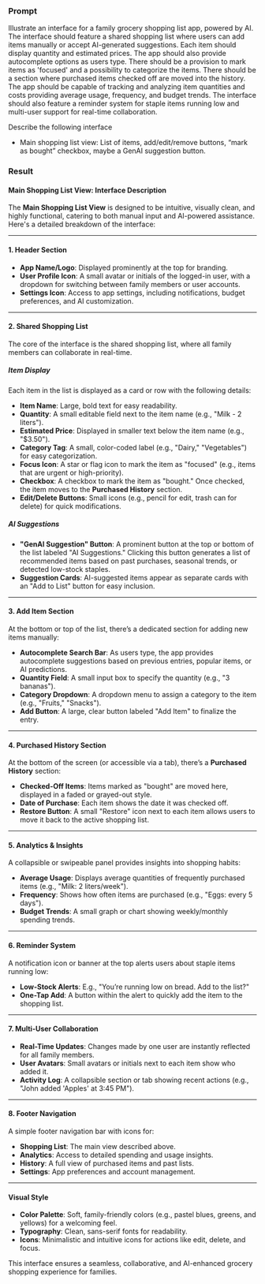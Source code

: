 ### Prompt

Illustrate an interface for a family grocery shopping list app, powered by AI. The interface should feature a shared shopping list where users can add items manually or accept AI-generated suggestions. Each item should display quantity and estimated prices. The app should also provide autocomplete options as users type. There should be a provision to mark items as 'focused' and a possibility to categorize the items. There should be a section where purchased items checked off are moved into the history. The app should be capable of tracking and analyzing item quantities and costs providing average usage, frequency, and budget trends. The interface should also feature a reminder system for staple items running low and multi-user support for real-time collaboration.

Describe the following interface
- Main shopping list view: List of items, add/edit/remove buttons, “mark as bought” checkbox, maybe a GenAI suggestion button. 

### Result

#### Main Shopping List View: Interface Description

The **Main Shopping List View** is designed to be intuitive, visually clean, and highly functional, catering to both manual input and AI-powered assistance. Here's a detailed breakdown of the interface:

---

#### **1. Header Section**
- **App Name/Logo**: Displayed prominently at the top for branding.
- **User Profile Icon**: A small avatar or initials of the logged-in user, with a dropdown for switching between family members or user accounts.
- **Settings Icon**: Access to app settings, including notifications, budget preferences, and AI customization.

---

#### **2. Shared Shopping List**
The core of the interface is the shared shopping list, where all family members can collaborate in real-time.

##### **Item Display**
Each item in the list is displayed as a card or row with the following details:
- **Item Name**: Large, bold text for easy readability.
- **Quantity**: A small editable field next to the item name (e.g., "Milk - 2 liters").
- **Estimated Price**: Displayed in smaller text below the item name (e.g., "$3.50").
- **Category Tag**: A small, color-coded label (e.g., "Dairy," "Vegetables") for easy categorization.
- **Focus Icon**: A star or flag icon to mark the item as "focused" (e.g., items that are urgent or high-priority).
- **Checkbox**: A checkbox to mark the item as "bought." Once checked, the item moves to the **Purchased History** section.
- **Edit/Delete Buttons**: Small icons (e.g., pencil for edit, trash can for delete) for quick modifications.

##### **AI Suggestions**
- **"GenAI Suggestion" Button**: A prominent button at the top or bottom of the list labeled "AI Suggestions." Clicking this button generates a list of recommended items based on past purchases, seasonal trends, or detected low-stock staples.
- **Suggestion Cards**: AI-suggested items appear as separate cards with an "Add to List" button for easy inclusion.

---

#### **3. Add Item Section**
At the bottom or top of the list, there’s a dedicated section for adding new items manually:
- **Autocomplete Search Bar**: As users type, the app provides autocomplete suggestions based on previous entries, popular items, or AI predictions.
- **Quantity Field**: A small input box to specify the quantity (e.g., "3 bananas").
- **Category Dropdown**: A dropdown menu to assign a category to the item (e.g., "Fruits," "Snacks").
- **Add Button**: A large, clear button labeled "Add Item" to finalize the entry.

---

#### **4. Purchased History Section**
At the bottom of the screen (or accessible via a tab), there’s a **Purchased History** section:
- **Checked-Off Items**: Items marked as "bought" are moved here, displayed in a faded or grayed-out style.
- **Date of Purchase**: Each item shows the date it was checked off.
- **Restore Button**: A small "Restore" icon next to each item allows users to move it back to the active shopping list.

---

#### **5. Analytics & Insights**
A collapsible or swipeable panel provides insights into shopping habits:
- **Average Usage**: Displays average quantities of frequently purchased items (e.g., "Milk: 2 liters/week").
- **Frequency**: Shows how often items are purchased (e.g., "Eggs: every 5 days").
- **Budget Trends**: A small graph or chart showing weekly/monthly spending trends.

---

#### **6. Reminder System**
A notification icon or banner at the top alerts users about staple items running low:
- **Low-Stock Alerts**: E.g., "You’re running low on bread. Add to the list?"
- **One-Tap Add**: A button within the alert to quickly add the item to the shopping list.

---

#### **7. Multi-User Collaboration**
- **Real-Time Updates**: Changes made by one user are instantly reflected for all family members.
- **User Avatars**: Small avatars or initials next to each item show who added it.
- **Activity Log**: A collapsible section or tab showing recent actions (e.g., "John added 'Apples' at 3:45 PM").

---

#### **8. Footer Navigation**
A simple footer navigation bar with icons for:
- **Shopping List**: The main view described above.
- **Analytics**: Access to detailed spending and usage insights.
- **History**: A full view of purchased items and past lists.
- **Settings**: App preferences and account management.

---

#### **Visual Style**
- **Color Palette**: Soft, family-friendly colors (e.g., pastel blues, greens, and yellows) for a welcoming feel.
- **Typography**: Clean, sans-serif fonts for readability.
- **Icons**: Minimalistic and intuitive icons for actions like edit, delete, and focus.

This interface ensures a seamless, collaborative, and AI-enhanced grocery shopping experience for families.
